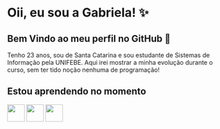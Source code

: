 # Oii, eu sou a Gabriela! ✨
## Bem Vindo ao meu perfil no GitHub 👋

Tenho 23 anos, sou de Santa Catarina e sou estudante de Sistemas de Informação pela UNIFEBE. Aqui irei mostrar a minha evolução durante o curso, sem ter tido noção nenhuma de programação!


## Estou aprendendo no momento
<img src="https://cdn.jsdelivr.net/gh/devicons/devicon/icons/html5/html5-original-wordmark.svg" width="40" height="40" /> <img src="https://cdn.jsdelivr.net/gh/devicons/devicon/icons/css3/css3-original-wordmark.svg" width="40" height="40" /> <img src="https://cdn.jsdelivr.net/gh/devicons/devicon/icons/javascript/javascript-original.svg" width="40" height="40"/>

